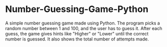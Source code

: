 # Number-Guessing-Game-Python
A simple number guessing game made using Python. The program picks a random number between 1 and 100, and the user has to guess it. After each guess, the game gives hints like "Higher" or "Lower" until the correct number is guessed. It also shows the total number of attempts made.
